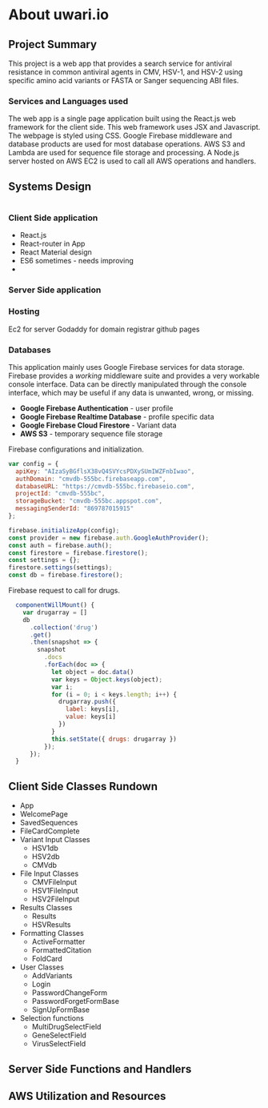 # About uwari.io

## Project Summary

This project is a web app that provides a search service for antiviral resistance in common antiviral agents in CMV, HSV-1, and HSV-2 using specific amino acid variants or FASTA or Sanger sequencing ABI files.

### Services and Languages used

The web app is a single page application built using the React.js web framework for the client side. This web framework uses JSX and Javascript. The webpage is styled using CSS. Google Firebase middleware and database products are used for most database operations. AWS S3 and Lambda are used for sequence file storage and processing. A Node.js server hosted on AWS EC2 is used to call all AWS operations and handlers.

## Systems Design

<image>

### Client Side application

 * React.js
 * React-router in App
 * React Material design
 * ES6 sometimes - needs improving
 * 

### Server Side application

### Hosting
Ec2 for server
Godaddy for domain registrar
github pages


### Databases

This application mainly uses Google Firebase services for data storage. Firebase provides a _working_ middleware suite and provides a very workable console interface. Data can be directly manipulated through the console interface, which may be useful if any data is unwanted, wrong, or missing.

* **Google Firebase Authentication** - user profile
* **Google Firebase Realtime Database** - profile specific data
* **Google Firebase Cloud Firestore** - Variant data
* **AWS S3** - temporary sequence file storage

Firebase configurations and initialization.

```javascript
var config = {
  apiKey: "AIzaSyBGflsX38vQ4SVYcsPDXySUmIWZFnbIwao",
  authDomain: "cmvdb-555bc.firebaseapp.com",
  databaseURL: "https://cmvdb-555bc.firebaseio.com",
  projectId: "cmvdb-555bc",
  storageBucket: "cmvdb-555bc.appspot.com",
  messagingSenderId: "869787015915"
};

firebase.initializeApp(config);
const provider = new firebase.auth.GoogleAuthProvider();
const auth = firebase.auth();
const firestore = firebase.firestore();
const settings = {};
firestore.settings(settings);
const db = firebase.firestore();
```

Firebase request to call for drugs.

```javascript
  componentWillMount() {
    var drugarray = []
    db
      .collection('drug')
      .get()
      .then(snapshot => {
        snapshot
          .docs
          .forEach(doc => {
            let object = doc.data()
            var keys = Object.keys(object);
            var i;
            for (i = 0; i < keys.length; i++) {
              drugarray.push({
                label: keys[i],
                value: keys[i]
              })
            }
            this.setState({ drugs: drugarray })
          });
      });
  }
```

## Client Side Classes Rundown

* App
* WelcomePage
* SavedSequences
* FileCardComplete
* Variant Input Classes
    * HSV1db
    * HSV2db
    * CMVdb
* File Input Classes
    * CMVFileInput
    * HSV1FileInput
    * HSV2FileInput
* Results Classes
    * Results
    * HSVResults
* Formatting Classes
    * ActiveFormatter
    * FormattedCitation
    * FoldCard
* User Classes
    * AddVariants
    * Login
    * PasswordChangeForm
    * PasswordForgetFormBase
    * SignUpFormBase
* Selection functions
    * MultiDrugSelectField
    * GeneSelectField
    * VirusSelectField

## Server Side Functions and Handlers

## AWS Utilization and Resources

